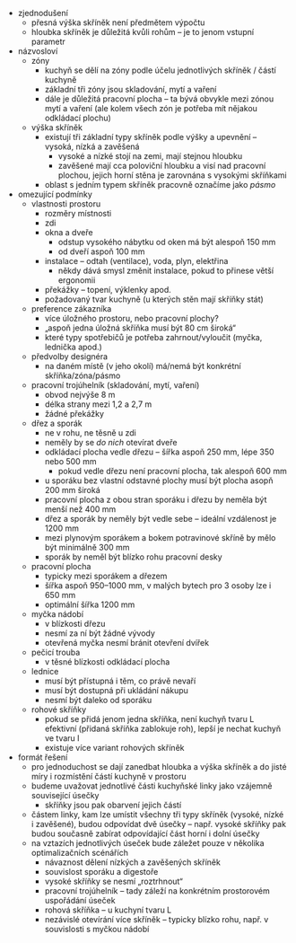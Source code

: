 - zjednodušení
	- přesná výška skříněk není předmětem výpočtu
	- hloubka skříněk je důležitá kvůli rohům – je to jenom vstupní parametr
- názvosloví
	- zóny
		- kuchyň se dělí na zóny podle účelu jednotlivých skříněk / částí kuchyně
		- základní tři zóny jsou skladování, mytí a vaření
		- dále je důležitá pracovní plocha – ta bývá obvykle mezi zónou mytí a vaření (ale kolem všech zón je potřeba mít nějakou odkládací plochu)
	- výška skříněk
		- existují tři základní typy skříněk podle výšky a upevnění – vysoká, nízká a zavěšená
			- vysoké a nízké stojí na zemi, mají stejnou hloubku
			- zavěšené mají cca poloviční hloubku a visí nad pracovní plochou, jejich horní stěna je zarovnána s vysokými skříňkami
		- oblast s jedním typem skříněk pracovně označíme jako *pásmo*
- omezující podmínky
	- vlastnosti prostoru
		- rozměry místnosti
		- zdi
		- okna a dveře
			- odstup vysokého nábytku od oken má být alespoň 150 mm
			- od dveří aspoň 100 mm
		- instalace – odtah (ventilace), voda, plyn, elektřina
			- někdy dává smysl změnit instalace, pokud to přinese větší ergonomii
		- překážky – topení, výklenky apod.
		- požadovaný tvar kuchyně (u kterých stěn mají skříňky stát)
	- preference zákazníka
		- více úložného prostoru, nebo pracovní plochy?
		- „aspoň jedna úložná skříňka musí být 80 cm široká“
		- které typy spotřebičů je potřeba zahrnout/vyloučit (myčka, lednička apod.)
	- předvolby designéra
		- na daném místě (v jeho okolí) má/nemá být konkrétní skříňka/zóna/pásmo
	- pracovní trojúhelník (skladování, mytí, vaření)
		- obvod nejvýše 8 m
		- délka strany mezi 1,2 a 2,7 m
		- žádné překážky
	- dřez a sporák
		- ne v rohu, ne těsně u zdi
		- neměly by se *do nich* otevírat dveře
		- odkládací plocha vedle dřezu – šířka aspoň 250 mm, lépe 350 nebo 500 mm
			- pokud vedle dřezu není pracovní plocha, tak alespoň 600 mm
		- u sporáku bez vlastní odstavné plochy musí být plocha asopň 200 mm široká
		- pracovní plocha z obou stran sporáku i dřezu by neměla být menší než 400 mm
		- dřez a sporák by neměly být vedle sebe – ideální vzdálenost je 1200 mm
		- mezi plynovým sporákem a bokem potravinové skříně by mělo být minimálně 300 mm
		- sporák by neměl být blízko rohu pracovní desky
	- pracovní plocha
		- typicky mezi sporákem a dřezem
		- šířka aspoň 950–1000 mm, v malých bytech pro 3 osoby lze i 650 mm
		- optimální šířka 1200 mm
	- myčka nádobí
		- v blízkosti dřezu
		- nesmí za ní být žádné vývody
		- otevřená myčka nesmí bránit otevření dvířek
	- pečicí trouba
		- v těsné blízkosti odkládací plocha
	- lednice
		- musí být přístupná i těm, co právě nevaří
		- musí být dostupná při ukládání nákupu
		- nesmí být daleko od sporáku
	- rohové skříňky
		- pokud se přidá jenom jedna skříňka, není kuchyň tvaru L efektivní (přidaná skříňka zablokuje roh), lepší je nechat kuchyň ve tvaru I
		- existuje více variant rohových skříněk
- formát řešení
	- pro jednoduchost se dají zanedbat hloubka a výška skříněk a do jisté míry i rozmístění částí kuchyně v prostoru
	- budeme uvažovat jednotlivé části kuchyňské linky jako vzájemně související úsečky
		- skříňky jsou pak obarvení jejich částí
	- částem linky, kam lze umístit všechny tři typy skříněk (vysoké, nízké i zavěšené), budou odpovídat dvě úsečky – např. vysoké skříňky pak budou současně zabírat odpovídající část horní i dolní úsečky
	- na vztazích jednotlivých úseček bude záležet pouze v několika optimalizačních scénářích
		- návaznost dělení nízkých a zavěšených skříněk
		- souvislost sporáku a digestoře
		- vysoké skříňky se nesmí „roztrhnout“
		- pracovní trojúhelník – tady záleží na konkrétním prostorovém uspořádání úseček
		- rohová skříňka – u kuchyní tvaru L
		- nezávislé otevírání více skříněk – typicky blízko rohu, např. v souvislosti s myčkou nádobí
